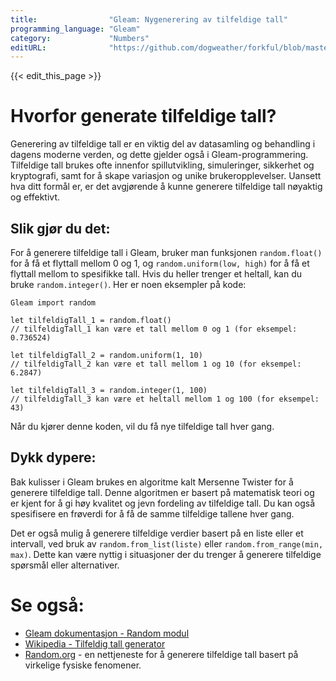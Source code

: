 ```yaml
---
title:                "Gleam: Nygenerering av tilfeldige tall"
programming_language: "Gleam"
category:             "Numbers"
editURL:              "https://github.com/dogweather/forkful/blob/master/content/no/gleam/generating-random-numbers.md"
---
```


{{< edit_this_page >}}

# Hvorfor generate tilfeldige tall?

Generering av tilfeldige tall er en viktig del av datasamling og behandling i dagens moderne verden, og dette gjelder også i Gleam-programmering. Tilfeldige tall brukes ofte innenfor spillutvikling, simuleringer, sikkerhet og kryptografi, samt for å skape variasjon og unike brukeropplevelser. Uansett hva ditt formål er, er det avgjørende å kunne generere tilfeldige tall nøyaktig og effektivt.

## Slik gjør du det: 

For å generere tilfeldige tall i Gleam, bruker man funksjonen ```random.float()``` for å få et flyttall mellom 0 og 1, og ```random.uniform(low, high)``` for å få et flyttall mellom to spesifikke tall. Hvis du heller trenger et heltall, kan du bruke ```random.integer()```. Her er noen eksempler på kode:

```
Gleam import random

let tilfeldigTall_1 = random.float()
// tilfeldigTall_1 kan være et tall mellom 0 og 1 (for eksempel: 0.736524)

let tilfeldigTall_2 = random.uniform(1, 10)
// tilfeldigTall_2 kan være et tall mellom 1 og 10 (for eksempel: 6.2847)

let tilfeldigTall_3 = random.integer(1, 100)
// tilfeldigTall_3 kan være et heltall mellom 1 og 100 (for eksempel: 43)
```

Når du kjører denne koden, vil du få nye tilfeldige tall hver gang.

## Dykk dypere: 

Bak kulisser i Gleam brukes en algoritme kalt Mersenne Twister for å generere tilfeldige tall. Denne algoritmen er basert på matematisk teori og er kjent for å gi høy kvalitet og jevn fordeling av tilfeldige tall. Du kan også spesifisere en frøverdi for å få de samme tilfeldige tallene hver gang.

Det er også mulig å generere tilfeldige verdier basert på en liste eller et intervall, ved bruk av ```random.from_list(liste)``` eller ```random.from_range(min, max)```. Dette kan være nyttig i situasjoner der du trenger å generere tilfeldige spørsmål eller alternativer.

# Se også:

- [Gleam dokumentasjon - Random modul](https://gleam.run/modules/random)
- [Wikipedia - Tilfeldig tall generator](https://no.wikipedia.org/wiki/Tilfeldig_tallgenerator)
- [Random.org](https://www.random.org/) - en nettjeneste for å generere tilfeldige tall basert på virkelige fysiske fenomener.